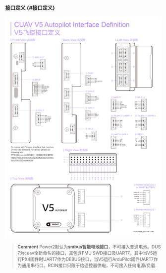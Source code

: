### 接口定义 {#接口定义}

![V5 AutoPilot](../assets/flight-controller/v5-autopilot/v5-pinouts.jpg)

> **Comment** Power2默认为**smbus智能电池接口**，不可接入普通电池。DUS 7为cuav全新命名的接口，其包含FMU SWD接口及UART7，其中当V5运行PX4固件时UART7作为DEBUG接口，当V5运行ArduPilot固件UART7作为通用串行口。RCIN接口只限于给遥控器供电，不可接入任何电源/负载.



